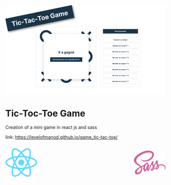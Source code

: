 ![Tic-Toc-Toe Game](./public/bgGame.png)

# Tic-Toc-Toe Game

Creation of a mini game in react js and sass

link: https://levelofmanod.github.io/game_tic-tac-toe/

<div style="display: flex; justify-content: space-between; gap: 24px; align-items: center;">
  <img src="./public/react.svg" alt="React Logo" width="100" />
  <img src="./public/sass.svg" alt="React Logo" width="100" />
</div>

